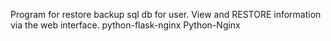 Program for restore backup sql db for user. View and RESTORE information via the web interface. python-flask-nginx
Python-Nginx